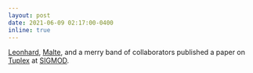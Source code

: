 ```yaml
---
layout: post
date: 2021-06-09 02:17:00-0400
inline: true
---
```


[Leonhard](https://cs.brown.edu/~lspiegel/), [Malte](https://cs.brown.edu/people/malte), and a merry band of collaborators published a paper on [Tuplex](https://tuplex.cs.brown.edu) at [SIGMOD](https://dl.acm.org/doi/10.1145/3448016.3457244).
